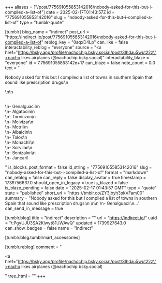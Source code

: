 +++
aliases = ["/post/775691055853142016/nobody-asked-for-this-but-i-compiled-a-list-of"]
date = 2025-02-17T01:43:57Z
id = "775691055853142016"
slug = "nobody-asked-for-this-but-i-compiled-a-list-of"
type = "tumblr-quote"

[tumblr]
blog_name = "indirect"
post_url = "https://indirect.io/post/775691055853142016/nobody-asked-for-this-but-i-compiled-a-list-of"
reblog_key = "0sqxD4Lp"
can_like = false
interactability_reblog = "everyone"
source = "<a href=\"https://bsky.app/profile/nachochip.bsky.social/post/3lhdau5wut22z\">nacho likes airplanes (@nachochip.bsky.social)</a>"
interactability_blaze = "everyone"
id = 7.75691055853142e+17
can_blaze = false
note_count = 0.0
text = "<p>Nobody asked for this but I compiled a list of towns in southern Spain that sound like prescription drugs:\n<br/></p>\n\n<p><br/>\n- Genalguacil\n<br/>\n- Algatocin\n<br/>\n- Torviczon\n<br/>\n- Molvizar\n<br/>\n- Motril\n<br/>\n- Albaicin\n<br/>\n- Tolox\n<br/>\n- Monachil\n<br/>\n- Sorvilan\n<br/>\n- Benizalon\n<br/>\n- Juncaril</p>"
is_blocks_post_format = false
id_string = "775691055853142016"
slug = "nobody-asked-for-this-but-i-compiled-a-list-of"
format = "markdown"
can_reblog = false
can_reply = false
display_avatar = true
timestamp = 1739756637.0
should_open_in_legacy = true
is_blazed = false
is_blaze_pending = false
date = "2025-02-17 01:43:57 GMT"
type = "quote"
state = "published"
short_url = "https://tmblr.co/ZY3jbyh3pkVFam00"
summary = "Nobody asked for this but I compiled a list of towns in southern Spain that sound like prescription drugs:\n \n\n \n- Genalguacil\n..."
can_send_in_message = true

[tumblr.blog]
title = "indirect"
description = ""
url = "https://indirect.io/"
uuid = "t:PgyUJU3SA2Klwyt81UWAwQ"
updated = 1739927643.0
can_show_badges = false
name = "indirect"

[tumblr.blog.tumblrmart_accessories]

[tumblr.reblog]
comment = "<p><a href=\"https://bsky.app/profile/nachochip.bsky.social/post/3lhdau5wut22z\">nacho likes airplanes (@nachochip.bsky.social)</a></p>"
tree_html = ""
+++
